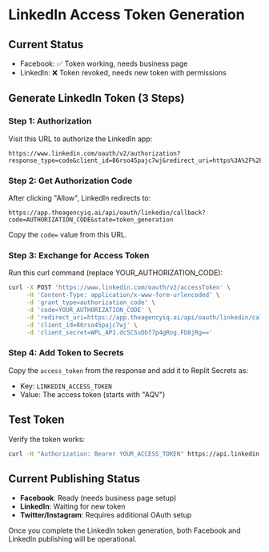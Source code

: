 # LinkedIn Access Token Generation

## Current Status
- Facebook: ✅ Token working, needs business page
- LinkedIn: ❌ Token revoked, needs new token with permissions

## Generate LinkedIn Token (3 Steps)

### Step 1: Authorization
Visit this URL to authorize the LinkedIn app:
```
https://www.linkedin.com/oauth/v2/authorization?response_type=code&client_id=86rso45pajc7wj&redirect_uri=https%3A%2F%2Fapp.theagencyiq.ai%2Fapi%2Foauth%2Flinkedin%2Fcallback&scope=r_liteprofile+w_member_social&state=token_generation
```

### Step 2: Get Authorization Code
After clicking "Allow", LinkedIn redirects to:
```
https://app.theagencyiq.ai/api/oauth/linkedin/callback?code=AUTHORIZATION_CODE&state=token_generation
```
Copy the `code=` value from this URL.

### Step 3: Exchange for Access Token
Run this curl command (replace YOUR_AUTHORIZATION_CODE):
```bash
curl -X POST 'https://www.linkedin.com/oauth/v2/accessToken' \
     -H 'Content-Type: application/x-www-form-urlencoded' \
     -d 'grant_type=authorization_code' \
     -d 'code=YOUR_AUTHORIZATION_CODE' \
     -d 'redirect_uri=https://app.theagencyiq.ai/api/oauth/linkedin/callback' \
     -d 'client_id=86rso45pajc7wj' \
     -d 'client_secret=WPL_AP1.dc5CSuDbf7p4gRog.FD8jRg=='
```

### Step 4: Add Token to Secrets
Copy the `access_token` from the response and add it to Replit Secrets as:
- Key: `LINKEDIN_ACCESS_TOKEN`
- Value: The access token (starts with "AQV")

## Test Token
Verify the token works:
```bash
curl -H "Authorization: Bearer YOUR_ACCESS_TOKEN" https://api.linkedin.com/v2/me
```

## Current Publishing Status
- **Facebook**: Ready (needs business page setup)
- **LinkedIn**: Waiting for new token
- **Twitter/Instagram**: Requires additional OAuth setup

Once you complete the LinkedIn token generation, both Facebook and LinkedIn publishing will be operational.